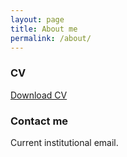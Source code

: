 ```yaml
---
layout: page
title: About me
permalink: /about/
---
```


### CV

<object data="{{ images/CV.pdf }}" width="1000" height="1000" type='application/pdf'/>

[Download CV](images/CV.pdf)


### Contact me

Current institutional email.
